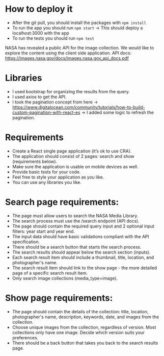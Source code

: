 # How to deploy it

- After the git pull, you should install the packages with ```npm install```
- To run the app you should run ```npm start``` -> This should deploy a localhost:3000 with the app
- To run the tests you should run ```npm test```



NASA has revealed a public API for the image collection. We would like to explore the content
using the client side application.
API docs: https://images.nasa.gov/docs/images.nasa.gov_api_docs.pdf



# Libraries

- I used bootstrap for organizing the results from the query.
- I used axios to get the API.
- I took the pagination concept from here -> https://www.digitalocean.com/community/tutorials/how-to-build-custom-pagination-with-react-es -> I added some logic to refresh the pagination.


# Requirements

- Create a React single page application (it’s ok to use CRA).
- The application should consist of 2 pages: search and show (requirements below).
- Make sure the application is usable on mobile devices as well.
- Provide basic tests for your code.
- Feel free to style your application as you like.
- You can use any libraries you like.
# Search page requirements:
- The page must allow users to search the NASA Media Library.
- The search process must use the /search endpoint (API docs).
- The page should contain the required query input and 2 optional input filters: year start
and year end.
- The input data should have basic validations compliant with the API specification.
- There should be a search button that starts the search process.
- The search results should appear below the search section (inputs).
- Each search result item should include a thumbnail, title, location, and photographer's
name.
- The search result item should link to the show page - the more detailed page of a
specific search result item.
- Only search image collections (media_type=image).
# Show page requirements:
- The page should contain the details of the collection: title, location, photographer's
name, description, keywords, date, and images from the collection.
- Choose unique images from the collection, regardless of version. Most collections only
have one image. Decide which version suits your preferences.
- There should be a back button that takes you back to the search results page.